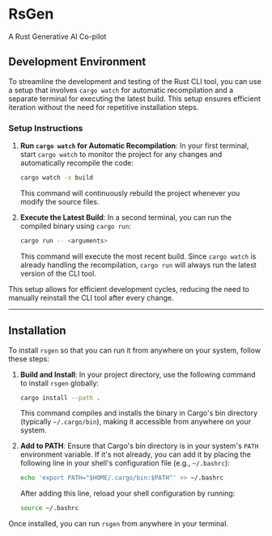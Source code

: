 # RsGen
A Rust Generative AI Co-pilot

## Development Environment

To streamline the development and testing of the Rust CLI tool, you can use a setup that involves `cargo watch` for automatic recompilation and a separate terminal for executing the latest build. This setup ensures efficient iteration without the need for repetitive installation steps.

### Setup Instructions

1. **Run `cargo watch` for Automatic Recompilation**:
   In your first terminal, start `cargo watch` to monitor the project for any changes and automatically recompile the code:
   ```bash
   cargo watch -x build
   ```
   This command will continuously rebuild the project whenever you modify the source files.

2. **Execute the Latest Build**:
   In a second terminal, you can run the compiled binary using `cargo run`:
   ```bash
   cargo run -- <arguments>
   ```
   This command will execute the most recent build. Since `cargo watch` is already handling the recompilation, `cargo run` will always run the latest version of the CLI tool.

This setup allows for efficient development cycles, reducing the need to manually reinstall the CLI tool after every change.

---

## Installation

To install `rsgen` so that you can run it from anywhere on your system, follow these steps:

1. **Build and Install**:
   In your project directory, use the following command to install `rsgen` globally:
   ```bash
   cargo install --path .
   ```
   This command compiles and installs the binary in Cargo's bin directory (typically `~/.cargo/bin`), making it accessible from anywhere on your system.

2. **Add to PATH**:
   Ensure that Cargo's bin directory is in your system's `PATH` environment variable. If it's not already, you can add it by placing the following line in your shell's configuration file (e.g., `~/.bashrc`):
   ```bash
   echo 'export PATH="$HOME/.cargo/bin:$PATH"' >> ~/.bashrc
   ```
   After adding this line, reload your shell configuration by running:
   ```bash
   source ~/.bashrc
   ```

Once installed, you can run `rsgen` from anywhere in your terminal.
